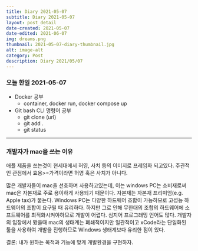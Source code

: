 ```yaml
---
title: Diary 2021-05-07
subtitle: Diary 2021-05-07
layout: post_detail
date-created: 2021-05-07
date-edited: 2021-06-07
img: dreams.png
thumbnail: 2021-05-07-diary-thumbnail.jpg
alt: image-alt
category: Post
description: Diary 2021/05/07
---
```


### 오늘 한일 2021-05-07

* Docker 공부
  - container, docker run, docker compose up
* Git bash CLI 명령어 공부
  - git clone (url)
  - git add .
  - git status

---

### 개발자가 mac을 쓰는 이유

애플 제품을 쓰는것이 현세대에서 허영, 사치 등의 이미지로 프레임화 되고있다.
주관적인 관점에서 효용>=가격이라면 허영 혹은 사치가 아니다.

많은 개발자들이 mac을 선호하며 사용하고있는데, 이는 windows PC는 소비재로써 mac은 자본재로 주로 용이하게 사용되기 때문이다.
자본재는 자본재 프리미엄(e.g. Apple tax)가 붙는다.
Windows PC는 다양한 하드웨어 조합이 가능하므로 고성능 하드웨어의 조합이 요구될 때 유리하다. 하지만 그로 인해 무한대의 조합의 하드웨어에 소프트웨어를 최적화시켜야하므로 개발이 어렵다. 심지어 프로그래밍 언어도 많다.
개발자의 입장에서 봤을때 mac의 생태계는 폐쇄적이지만 일관적이고 xCode라는 단일화된 툴을 사용하여 개발을 진행하므로 Windows 생태계보다 유리한 점이 있다.

결론: 내가 원하는 목적과 기능에 맞게 개발환경을 구현하자.